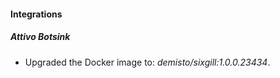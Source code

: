 #### Integrations
##### Attivo Botsink
- Upgraded the Docker image to: *demisto/sixgill:1.0.0.23434*.
